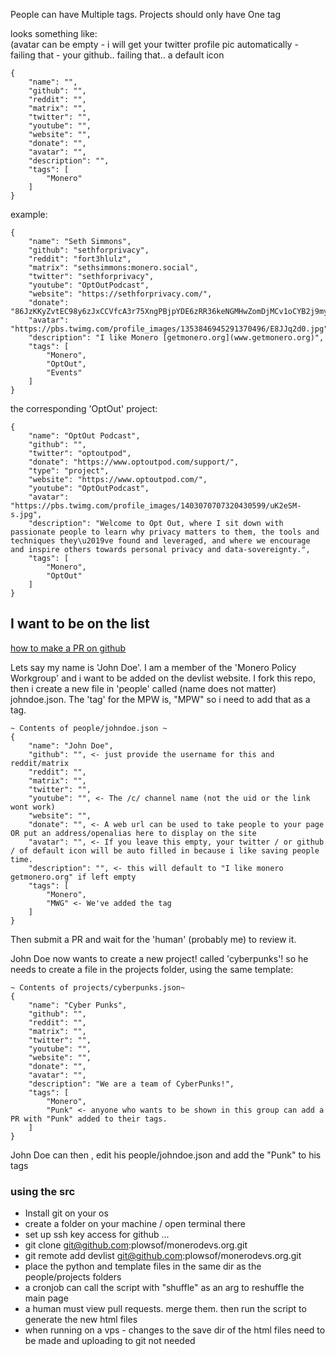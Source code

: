People can have Multiple tags.
Projects should only have One tag

looks something like:    
(avatar can be empty - i will get your twitter profile pic automatically - failing that - your github.. failing that.. a default icon

```
{
    "name": "",
    "github": "",
    "reddit": "",
    "matrix": "",
    "twitter": "",
    "youtube": "",
    "website": "",
    "donate": "",
    "avatar": "",
    "description": "",
    "tags": [
        "Monero"
    ]
}
```

example:

```
{
    "name": "Seth Simmons",
    "github": "sethforprivacy",
    "reddit": "fort3hlulz",
    "matrix": "sethsimmons:monero.social",
    "twitter": "sethforprivacy",
    "youtube": "OptOutPodcast",
    "website": "https://sethforprivacy.com/",
    "donate": "86JzKKyZvtEC98y6zJxCCVfcA3r75XngPBjpYDE6zRR36keNGMHwZomDjMCv1oCYB2j9myiFqEJQF3JtnhKdfX546T91eaY",
    "avatar": "https://pbs.twimg.com/profile_images/1353846945291370496/E8JJq2d0.jpg",
    "description": "I like Monero [getmonero.org](www.getmonero.org)",
    "tags": [
        "Monero",
        "OptOut",
        "Events"
    ]
}
```

the corresponding 'OptOut' project:
```
{
    "name": "OptOut Podcast",
    "github": "",
    "twitter": "optoutpod",
    "donate": "https://www.optoutpod.com/support/",
    "type": "project",
    "website": "https://www.optoutpod.com/",
    "youtube": "OptOutPodcast",
    "avatar": "https://pbs.twimg.com/profile_images/1403070707320430599/uK2eSM-s.jpg",
    "description": "Welcome to Opt Out, where I sit down with passionate people to learn why privacy matters to them, the tools and techniques they\u2019ve found and leveraged, and where we encourage and inspire others towards personal privacy and data-sovereignty.",
    "tags": [
        "Monero",
        "OptOut"
    ]
}
```

## I want to be on the list 
[how to make a PR on github](https://docs.github.com/en/github/collaborating-with-pull-requests/proposing-changes-to-your-work-with-pull-requests/creating-a-pull-request)

Lets say my name is 'John Doe'. I am a member of the 'Monero Policy Workgroup' and i want to be added on the devlist website.
I fork this repo, then i create a new file in 'people' called (name does not matter) johndoe.json. The 'tag' for the MPW is, "MPW" so i need to add that as a tag.
```
~ Contents of people/johndoe.json ~
{
    "name": "John Doe",
    "github": "", <- just provide the username for this and reddit/matrix
    "reddit": "",
    "matrix": "",
    "twitter": "",
    "youtube": "", <- The /c/ channel name (not the uid or the link wont work)
    "website": "",
    "donate": "", <- A web url can be used to take people to your page OR put an address/openalias here to display on the site
    "avatar": "", <- If you leave this empty, your twitter / or github / of default icon will be auto filled in because i like saving people time.
    "description": "", <- this will default to "I like monero getmonero.org" if left empty
    "tags": [
        "Monero",
        "MWG" <- We've added the tag
    ]
}

```

Then submit a PR and wait for the 'human' (probably me) to review it.     

John Doe now wants to create a new project! called 'cyberpunks'! so he needs to create a file in the projects folder, using the same template:

```
~ Contents of projects/cyberpunks.json~
{
    "name": "Cyber Punks",
    "github": "",
    "reddit": "",
    "matrix": "",
    "twitter": "",
    "youtube": "",
    "website": "",
    "donate": "",
    "avatar": "",
    "description": "We are a team of CyberPunks!",
    "tags": [
        "Monero",
        "Punk" <- anyone who wants to be shown in this group can add a PR with "Punk" added to their tags.
    ]
}
```

John Doe can then , edit his people/johndoe.json and add the "Punk" to his tags 

### using the src

- Install git on your os
- create a folder on your machine / open terminal there
- set up ssh key access for github ...
- git clone git@github.com:plowsof/monerodevs.org.git
- git remote add devlist git@github.com:plowsof/monerodevs.org.git
- place the python and template files in the same dir as the people/projects folders
- a cronjob can call the script with "shuffle" as an arg to reshuffle the main page
- a human must view pull requests. merge them. then run the script to generate the new html files
- when running on a vps - changes to the save dir of the html files need to be made and uploading to git not needed
